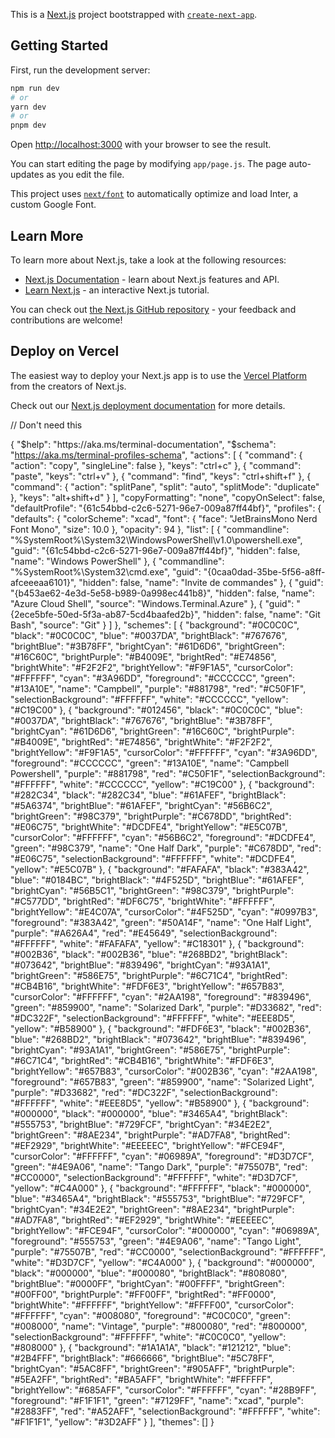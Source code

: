 This is a [Next.js](https://nextjs.org/) project bootstrapped with [`create-next-app`](https://github.com/vercel/next.js/tree/canary/packages/create-next-app).

## Getting Started

First, run the development server:

```bash
npm run dev
# or
yarn dev
# or
pnpm dev
```

Open [http://localhost:3000](http://localhost:3000) with your browser to see the result.

You can start editing the page by modifying `app/page.js`. The page auto-updates as you edit the file.

This project uses [`next/font`](https://nextjs.org/docs/basic-features/font-optimization) to automatically optimize and load Inter, a custom Google Font.

## Learn More

To learn more about Next.js, take a look at the following resources:

- [Next.js Documentation](https://nextjs.org/docs) - learn about Next.js features and API.
- [Learn Next.js](https://nextjs.org/learn) - an interactive Next.js tutorial.

You can check out [the Next.js GitHub repository](https://github.com/vercel/next.js/) - your feedback and contributions are welcome!

## Deploy on Vercel

The easiest way to deploy your Next.js app is to use the [Vercel Platform](https://vercel.com/new?utm_medium=default-template&filter=next.js&utm_source=create-next-app&utm_campaign=create-next-app-readme) from the creators of Next.js.

Check out our [Next.js deployment documentation](https://nextjs.org/docs/deployment) for more details.

// Don't need this

{
"$help": "https://aka.ms/terminal-documentation",
    "$schema": "https://aka.ms/terminal-profiles-schema",
"actions":
[
{
"command":
{
"action": "copy",
"singleLine": false
},
"keys": "ctrl+c"
},
{
"command": "paste",
"keys": "ctrl+v"
},
{
"command": "find",
"keys": "ctrl+shift+f"
},
{
"command":
{
"action": "splitPane",
"split": "auto",
"splitMode": "duplicate"
},
"keys": "alt+shift+d"
}
],
"copyFormatting": "none",
"copyOnSelect": false,
"defaultProfile": "{61c54bbd-c2c6-5271-96e7-009a87ff44bf}",
"profiles":
{
"defaults":
{
"colorScheme": "xcad",
"font":
{
"face": "JetBrainsMono Nerd Font Mono",
"size": 10.0
},
"opacity": 94
},
"list":
[
{
"commandline": "%SystemRoot%\\System32\\WindowsPowerShell\\v1.0\\powershell.exe",
"guid": "{61c54bbd-c2c6-5271-96e7-009a87ff44bf}",
"hidden": false,
"name": "Windows PowerShell"
},
{
"commandline": "%SystemRoot%\\System32\\cmd.exe",
"guid": "{0caa0dad-35be-5f56-a8ff-afceeeaa6101}",
"hidden": false,
"name": "Invite de commandes"
},
{
"guid": "{b453ae62-4e3d-5e58-b989-0a998ec441b8}",
"hidden": false,
"name": "Azure Cloud Shell",
"source": "Windows.Terminal.Azure"
},
{
"guid": "{2ece5bfe-50ed-5f3a-ab87-5cd4baafed2b}",
"hidden": false,
"name": "Git Bash",
"source": "Git"
}
]
},
"schemes":
[
{
"background": "#0C0C0C",
"black": "#0C0C0C",
"blue": "#0037DA",
"brightBlack": "#767676",
"brightBlue": "#3B78FF",
"brightCyan": "#61D6D6",
"brightGreen": "#16C60C",
"brightPurple": "#B4009E",
"brightRed": "#E74856",
"brightWhite": "#F2F2F2",
"brightYellow": "#F9F1A5",
"cursorColor": "#FFFFFF",
"cyan": "#3A96DD",
"foreground": "#CCCCCC",
"green": "#13A10E",
"name": "Campbell",
"purple": "#881798",
"red": "#C50F1F",
"selectionBackground": "#FFFFFF",
"white": "#CCCCCC",
"yellow": "#C19C00"
},
{
"background": "#012456",
"black": "#0C0C0C",
"blue": "#0037DA",
"brightBlack": "#767676",
"brightBlue": "#3B78FF",
"brightCyan": "#61D6D6",
"brightGreen": "#16C60C",
"brightPurple": "#B4009E",
"brightRed": "#E74856",
"brightWhite": "#F2F2F2",
"brightYellow": "#F9F1A5",
"cursorColor": "#FFFFFF",
"cyan": "#3A96DD",
"foreground": "#CCCCCC",
"green": "#13A10E",
"name": "Campbell Powershell",
"purple": "#881798",
"red": "#C50F1F",
"selectionBackground": "#FFFFFF",
"white": "#CCCCCC",
"yellow": "#C19C00"
},
{
"background": "#282C34",
"black": "#282C34",
"blue": "#61AFEF",
"brightBlack": "#5A6374",
"brightBlue": "#61AFEF",
"brightCyan": "#56B6C2",
"brightGreen": "#98C379",
"brightPurple": "#C678DD",
"brightRed": "#E06C75",
"brightWhite": "#DCDFE4",
"brightYellow": "#E5C07B",
"cursorColor": "#FFFFFF",
"cyan": "#56B6C2",
"foreground": "#DCDFE4",
"green": "#98C379",
"name": "One Half Dark",
"purple": "#C678DD",
"red": "#E06C75",
"selectionBackground": "#FFFFFF",
"white": "#DCDFE4",
"yellow": "#E5C07B"
},
{
"background": "#FAFAFA",
"black": "#383A42",
"blue": "#0184BC",
"brightBlack": "#4F525D",
"brightBlue": "#61AFEF",
"brightCyan": "#56B5C1",
"brightGreen": "#98C379",
"brightPurple": "#C577DD",
"brightRed": "#DF6C75",
"brightWhite": "#FFFFFF",
"brightYellow": "#E4C07A",
"cursorColor": "#4F525D",
"cyan": "#0997B3",
"foreground": "#383A42",
"green": "#50A14F",
"name": "One Half Light",
"purple": "#A626A4",
"red": "#E45649",
"selectionBackground": "#FFFFFF",
"white": "#FAFAFA",
"yellow": "#C18301"
},
{
"background": "#002B36",
"black": "#002B36",
"blue": "#268BD2",
"brightBlack": "#073642",
"brightBlue": "#839496",
"brightCyan": "#93A1A1",
"brightGreen": "#586E75",
"brightPurple": "#6C71C4",
"brightRed": "#CB4B16",
"brightWhite": "#FDF6E3",
"brightYellow": "#657B83",
"cursorColor": "#FFFFFF",
"cyan": "#2AA198",
"foreground": "#839496",
"green": "#859900",
"name": "Solarized Dark",
"purple": "#D33682",
"red": "#DC322F",
"selectionBackground": "#FFFFFF",
"white": "#EEE8D5",
"yellow": "#B58900"
},
{
"background": "#FDF6E3",
"black": "#002B36",
"blue": "#268BD2",
"brightBlack": "#073642",
"brightBlue": "#839496",
"brightCyan": "#93A1A1",
"brightGreen": "#586E75",
"brightPurple": "#6C71C4",
"brightRed": "#CB4B16",
"brightWhite": "#FDF6E3",
"brightYellow": "#657B83",
"cursorColor": "#002B36",
"cyan": "#2AA198",
"foreground": "#657B83",
"green": "#859900",
"name": "Solarized Light",
"purple": "#D33682",
"red": "#DC322F",
"selectionBackground": "#FFFFFF",
"white": "#EEE8D5",
"yellow": "#B58900"
},
{
"background": "#000000",
"black": "#000000",
"blue": "#3465A4",
"brightBlack": "#555753",
"brightBlue": "#729FCF",
"brightCyan": "#34E2E2",
"brightGreen": "#8AE234",
"brightPurple": "#AD7FA8",
"brightRed": "#EF2929",
"brightWhite": "#EEEEEC",
"brightYellow": "#FCE94F",
"cursorColor": "#FFFFFF",
"cyan": "#06989A",
"foreground": "#D3D7CF",
"green": "#4E9A06",
"name": "Tango Dark",
"purple": "#75507B",
"red": "#CC0000",
"selectionBackground": "#FFFFFF",
"white": "#D3D7CF",
"yellow": "#C4A000"
},
{
"background": "#FFFFFF",
"black": "#000000",
"blue": "#3465A4",
"brightBlack": "#555753",
"brightBlue": "#729FCF",
"brightCyan": "#34E2E2",
"brightGreen": "#8AE234",
"brightPurple": "#AD7FA8",
"brightRed": "#EF2929",
"brightWhite": "#EEEEEC",
"brightYellow": "#FCE94F",
"cursorColor": "#000000",
"cyan": "#06989A",
"foreground": "#555753",
"green": "#4E9A06",
"name": "Tango Light",
"purple": "#75507B",
"red": "#CC0000",
"selectionBackground": "#FFFFFF",
"white": "#D3D7CF",
"yellow": "#C4A000"
},
{
"background": "#000000",
"black": "#000000",
"blue": "#000080",
"brightBlack": "#808080",
"brightBlue": "#0000FF",
"brightCyan": "#00FFFF",
"brightGreen": "#00FF00",
"brightPurple": "#FF00FF",
"brightRed": "#FF0000",
"brightWhite": "#FFFFFF",
"brightYellow": "#FFFF00",
"cursorColor": "#FFFFFF",
"cyan": "#008080",
"foreground": "#C0C0C0",
"green": "#008000",
"name": "Vintage",
"purple": "#800080",
"red": "#800000",
"selectionBackground": "#FFFFFF",
"white": "#C0C0C0",
"yellow": "#808000"
},
{
"background": "#1A1A1A",
"black": "#121212",
"blue": "#2B4FFF",
"brightBlack": "#666666",
"brightBlue": "#5C78FF",
"brightCyan": "#5AC8FF",
"brightGreen": "#905AFF",
"brightPurple": "#5EA2FF",
"brightRed": "#BA5AFF",
"brightWhite": "#FFFFFF",
"brightYellow": "#685AFF",
"cursorColor": "#FFFFFF",
"cyan": "#28B9FF",
"foreground": "#F1F1F1",
"green": "#7129FF",
"name": "xcad",
"purple": "#2883FF",
"red": "#A52AFF",
"selectionBackground": "#FFFFFF",
"white": "#F1F1F1",
"yellow": "#3D2AFF"
}
],
"themes": []
}
